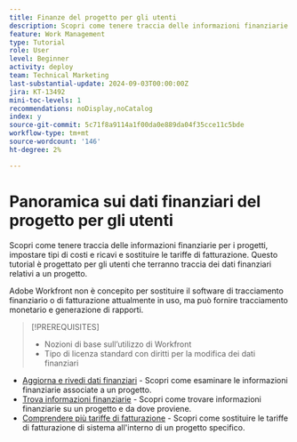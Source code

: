 ```yaml
---
title: Finanze del progetto per gli utenti
description: Scopri come tenere traccia delle informazioni finanziarie per i progetti, impostare tipi di costi e ricavi e sostituire le tariffe di fatturazione.
feature: Work Management
type: Tutorial
role: User
level: Beginner
activity: deploy
team: Technical Marketing
last-substantial-update: 2024-09-03T00:00:00Z
jira: KT-13492
mini-toc-levels: 1
recommendations: noDisplay,noCatalog
index: y
source-git-commit: 5c71f8a9114a1f00da0e889da04f35cce11c5bde
workflow-type: tm+mt
source-wordcount: '146'
ht-degree: 2%

---
```



# Panoramica sui dati finanziari del progetto per gli utenti

Scopri come tenere traccia delle informazioni finanziarie per i progetti, impostare tipi di costi e ricavi e sostituire le tariffe di fatturazione. Questo tutorial è progettato per gli utenti che terranno traccia dei dati finanziari relativi a un progetto.

Adobe Workfront non è concepito per sostituire il software di tracciamento finanziario o di fatturazione attualmente in uso, ma può fornire tracciamento monetario e generazione di rapporti.

>[!PREREQUISITES]
>
>* Nozioni di base sull’utilizzo di Workfront
>* Tipo di licenza standard con diritti per la modifica dei dati finanziari


* [Aggiorna e rivedi dati finanziari](update-and-review-finances.md) - Scopri come esaminare le informazioni finanziarie associate a un progetto.
* [Trova informazioni finanziarie](find-financial-information.md) - Scopri come trovare informazioni finanziarie su un progetto e da dove proviene.
* [Comprendere più tariffe di fatturazione](multiple-billing-rates.md) - Scopri come sostituire le tariffe di fatturazione di sistema all&#39;interno di un progetto specifico.
